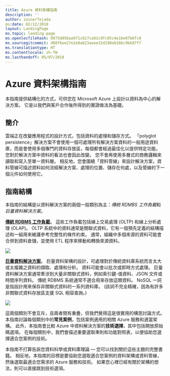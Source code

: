 ```yaml
---
title: Azure 資料架構指南
description: ''
author: zoinerTejada
ms:date: 02/12/2018
layout: LandingPage
ms.topic: landing-page
ms.openlocfilehash: 0975d056aa971c627ca91c9fc05c4e16e07b6fc0
ms.sourcegitcommit: d08f6ee27e1e8a623aeee32d298e616bc9bb87ff
ms.translationtype: HT
ms.contentlocale: zh-TW
ms.lasthandoff: 05/07/2018
---
```

# <a name="azure-data-architecture-guide"></a>Azure 資料架構指南

本指南提供結構化的方式，可供您在 Microsoft Azure 上設計以資料為中心的解決方案。 它是以我們與客戶合作後所得到的實證做法為基礎。

## <a name="introduction"></a>簡介

雲端正在改變應用程式的設計方式，包括資料的處理和儲存方式。 「polyglot persistence」解決方案不會使用一個可處理所有解決方案資料的一般用途資料庫，而是會使用多個專門的資料存放區，每個都會經過最佳化以提供特定功能。 您對於解決方案中資料的看法也會因此改變。 您不會再使用多層式的商務邏輯來讀取和寫入至單一資料層。 相反地，您會圍繞「資料管線」來設計解決方案，資料管線可描述資料如何流經解決方案、處理的位置、儲存在何處，以及管線的下一個元件如何使用它。 

## <a name="how-this-guide-is-structured"></a>指南結構

本指南的結構是以資料解決方案的兩個一般類別為主：*傳統 RDMBS 工作負載*和*巨量資料解決方案*。 

**[傳統 RDBMS 工作負載](./relational-data/index.md)**。 這些工作負載包括線上交易處理 (OLTP) 和線上分析處理 (OLAP)。 OLTP 系統中的資料通常是關聯式資料，它有一個預先定義的結構描述和一組用來維護參考完整性的條件約束。 通常，組織中多個來源的資料可能會合併到資料倉儲，並使用 ETL 程序來移動和轉換來源資料。

![](./images/guide-rdbms.svg)

**[巨量資料解決方案](./big-data/index.md)**。 巨量資料架構的設計，可處理對於傳統資料庫系統而言太大或太複雜之資料的擷取、處理和分析。 資料可能會以批次或即時方式處理。 巨量資料解決方案通常牽涉到大量非關聯式資料，例如索引鍵-值資料、JSON 文件或時間序列資料。 傳統 RDBMS 系統通常不適合用來存放這類資料。 NoSQL 一詞是指設計用來保存非關聯式資料的一系列資料庫。 (該詞不完全精確，因為有許多非關聯式資料存放區支援 SQL 相容查詢。)

![](./images/guide-big-data.svg)

這兩個類別不會互斥，且兩者間有重疊，但我們覺得這是很實用的構思討論方式。 本指南討論每個類別中的**常見案例**，包括案例適用的相關 Azure 服務和適當架構。 此外，本指南會比較 Azure 中資料解決方案的**技術選擇**，其中包括開放原始碼選項。 在每個類別中，我們會描述重要選取準則和功能對照表，以便協助您選擇適合您案例的技術。 

本指南不打算告訴您資料科學或資料庫理論 &mdash; 您可以找到關於這些主題的完整書籍。 相反地，本指南的目標是要協助您選取適合您案例的資料架構或資料管線，然後選取最適合您需求的 Azure 服務和技術。 如果您心裡已經有關於架構的想法，則可以直接跳到技術選項。
